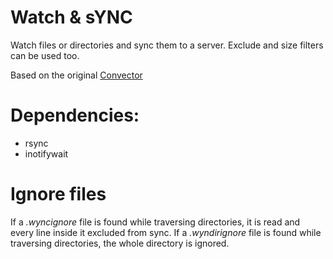 # Watch & sYNC

Watch files or directories and sync them to a server. Exclude and size filters can be used too.

Based on the original [Convector](https://github.com/javiergarmon/Convector)

# Dependencies:

* rsync
* inotifywait

# Ignore files

If a _.wyncignore_ file is found while traversing directories, it is read and every line inside it excluded from sync.
If a _.wyndirignore_ file is found while traversing directories, the whole directory is ignored.
 
